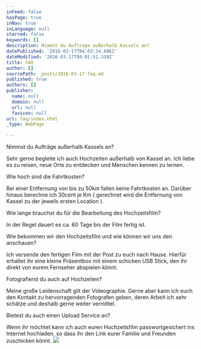 ```yaml
---
inFeed: false
hasPage: true
inNav: true
inLanguage: null
starred: false
keywords: []
description: Nimmst du Aufträge außerhalb Kassels an?
datePublished: '2016-03-17T04:03:34.806Z'
dateModified: '2016-03-17T04:01:51.339Z'
title: FAQ
author: []
sourcePath: _posts/2016-03-17-faq.md
published: true
authors: []
publisher:
  name: null
  domain: null
  url: null
  favicon: null
url: faq/index.html
_type: WebPage

---
```

Nimmst du Aufträge außerhalb Kassels an?

Sehr gerne begleite ich auch Hochzeiten außerhalb von Kassel an. Ich liebe es zu reisen, neue Orte zu entdecken und Menschen kennen zu lernen.

Wie hoch sind die Fahrtkosten?

Bei einer Entfernung von bis zu 50km fallen keine Fahrtkosten an. Darüber hinaus berechne ich 30cent je Km ( gerechnet wird die Entfernung von Kassel zu der jeweils ersten Location ).

Wie lange brauchst du für die Bearbeitung des Hochzeitsfilm?

In der Regel dauert es ca. 60 Tage bis der Film fertig ist. 

Wie bekommen wir den Hochzeitsfilm und wie können wir uns den anschauen?

Ich versende den fertigen Film mit der Post  zu euch nach Hause. Hierfür erhaltet ihr eine kleine Präsentbox mit einem schicken USB Stick, den ihr direkt von eurem Fernseher abspielen könnt.

Fotografierst du auch auf Hochzeiten?

Meine große Leidenschaft gilt der Videographie. Gerne aber kann ich euch den Kontakt zu hervorragenden Fotografen geben, deren Arbeit ich sehr schätze und deshalb gerne weiter vermittel.

Bietest du auch einen Upload Service an?

Wenn ihr  möchtet kann ich auch euren Hochzeitsfilm passwortgesichert ins Internet hochladen, so dass ihr den Link eurer Familie und Freunden zuschicken könnt. ![](https://s3-us-west-2.amazonaws.com/the-grid-img/p/f95a0689eb825c99987bbc3a96b0bf84124ddfdb.jpg)